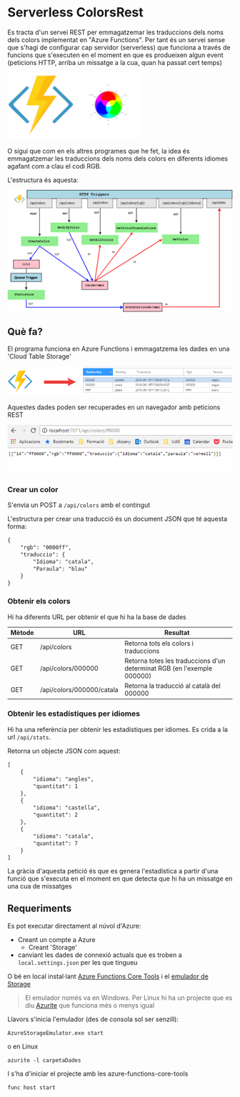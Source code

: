 Serverless ColorsRest
===================================

Es tracta d'un servei REST per emmagatzemar les traduccions dels noms dels colors implementat en "Azure Functions". Per tant és un servei sense que s'hagi de configurar cap servidor (serverless) que funciona a través de funcions que s'executen en el moment en que es produeixen algun event (peticions HTTP, arriba un missatge a la cua, quan ha passat cert temps)

![Azure Functions](README/azure-functions.png)

O sigui que com en els altres programes que he fet, la idea és emmagatzemar les traduccions dels noms dels colors en diferents idiomes agafant com a clau el codi RGB.

L'estructura és aquesta:

![estructura](README/esquema.png)

Què fa?
------------------------
El programa funciona en Azure Functions i emmagatzema les dades en una 'Cloud Table Storage'

![Colors](README/que.png)

Aquestes dades poden ser recuperades en un navegador amb peticions REST

![Exemple](README/recuperar.PNG)

### Crear un color

S'envia un POST a `/api/colors` amb el contingut

L'estructura per crear una traducció és un document JSON que té aquesta forma:

    {
        "rgb": "0000ff",
        "traduccio": {
            "Idioma": "catala",
            "Paraula": "blau"
        }
    }

### Obtenir els colors

Hi ha diferents URL per obtenir el que hi ha la base de dades

| Mètode | URL                        | Resultat                                                                |
|--------|----------------------------| ------------------------------------------------------------------------|
| GET    | /api/colors                | Retorna tots els colors i traduccions                                   |
| GET    | /api/colors/000000         | Retorna totes les traduccions d'un determinat RGB (en l'exemple 000000) |
| GET    | /api/colors/000000/catala  | Retorna la traducció al català del 000000                               |

### Obtenir les estadístiques per idiomes

Hi ha una referència per obtenir les estadístiques per idiomes. Es crida a la url `/api/stats`.

Retorna un objecte JSON com aquest:

    [
        {
            "idioma": "angles",
            "quantitat": 1
        },
        {
            "idioma": "castella",
            "quantitat": 2
        },
        {
            "idioma": "catala",
            "quantitat": 7
        }
    ]

La gràcia d'aquesta petició és que es genera l'estadística a partir d'una funció que s'executa en el moment en que detecta que hi ha un missatge en una cua de missatges

Requeriments
------------------------
Es pot executar directament al núvol d'Azure: 

- Creant un compte a Azure
    - Creant 'Storage'
-  canviant les dades de connexió actuals que es troben a `local.settings.json` per les que tingueu

O bé en local instal·lant [Azure Functions Core Tools](https://docs.microsoft.com/en-us/azure/azure-functions/functions-run-local) i el [emulador de Storage](https://docs.microsoft.com/es-es/azure/storage/common/storage-use-emulator)

> El emulador només va en Windows. Per Linux hi ha un projecte que es diu [Azurite](https://github.com/Azure/Azurite) que funciona més o menys igual

Llavors s'inicia l'emulador (des de consola sol ser senzill):

    AzureStorageEmulator.exe start

o en Linux

    azurite -l carpetaDades

I s'ha d'iniciar el projecte amb les azure-functions-core-tools

    func host start

